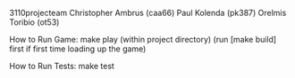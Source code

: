 3110projecteam 
Christopher Ambrus (caa66) Paul Kolenda (pk387) Orelmis Toribio (ot53)

How to Run Game:
make play (within project directory)
(run [make build] first if first time loading up the game)

How to Run Tests:
make test

